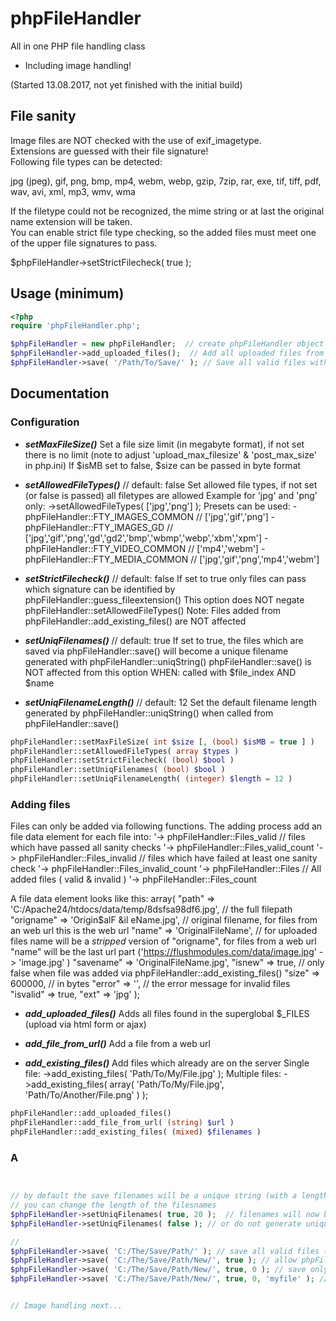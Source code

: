 # phpFileHandler

All in one PHP file handling class  
- Including image handling!

(Started 13.08.2017, not yet finished with the initial build)

## File sanity

Image files are NOT checked with the use of exif_imagetype.  
Extensions are guessed with their file signature!  
Following file types can be detected:

jpg (jpeg), gif, png, bmp,
mp4, webm, webp, gzip, 7zip,
rar, exe, tif, tiff, pdf, wav,
avi, xml, mp3, wmv, wma

If the filetype could not be recognized, the mime string or at last the original name extension will be taken.  
You can enable strict file type checking, so the added files must meet one of the upper file signatures to pass.

$phpFileHandler->setStrictFilecheck( true );

## Usage (minimum)

```php
<?php
require 'phpFileHandler.php';

$phpFileHandler = new phpFileHandler;  // create phpFileHandler object
$phpFileHandler->add_uploaded_files();  // Add all uploaded files from the $_FILES superglobal 
$phpFileHandler->save( '/Path/To/Save/' ); // Save all valid files with a new unique name (12 characters long) to the given location 

```

## Documentation

### Configuration

- **_setMaxFileSize()_**
	Set a file size limit (in megabyte format), if not set there is no limit (note to adjust 'upload_max_filesize' & 'post_max_size' in php.ini)
	If $isMB set to false, $size can be passed in byte format
	
- **_setAllowedFileTypes()_**	// default: false
	Set allowed file types, if not set (or false is passed) all filetypes are allowed
	Example for 'jpg' and 'png' only: ->setAllowedFileTypes( ['jpg','png'] );
	Presets can be used:	- phpFileHandler::FTY_IMAGES_COMMON // ['jpg','gif','png']
												- phpFileHandler::FTY_IMAGES_GD // ['jpg','gif','png','gd','gd2','bmp','wbmp','webp','xbm','xpm']
												- phpFileHandler::FTY_VIDEO_COMMON // ['mp4','webm']
												- phpFileHandler::FTY_MEDIA_COMMON // ['jpg','gif','png','mp4','webm']
	
- **_setStrictFilecheck()_**	// default: false
	If set to true only files can pass which signature can be identified by phpFileHandler::guess_fileextension()
	This option does NOT negate phpFileHandler::setAllowedFileTypes()
	Note: Files added from phpFileHandler::add_existing_files() are NOT affected
	
- **_setUniqFilenames()_**	// default: true
	If set to true, the files which are saved via phpFileHandler::save() will become a unique filename
	generated with phpFileHandler::uniqString()
	phpFileHandler::save() is NOT affected from this option WHEN:
	called with $file_index AND $name

- **_setUniqFilenameLength()_** // default: 12
	Set the default filename length generated by phpFileHandler::uniqString() when called from phpFileHandler::save()

```php
phpFileHandler::setMaxFileSize( int $size [, (bool) $isMB = true ] )
phpFileHandler::setAllowedFileTypes( array $types )
phpFileHandler::setStrictFilecheck( (bool) $bool )
phpFileHandler::setUniqFilenames( (bool) $bool )
phpFileHandler::setUniqFilenameLength( (integer) $length = 12 )
```

### Adding files

Files can only be added via following functions.
The adding process add an file data element for each file into:
	'->	phpFileHandler::Files_valid		// files which have passed all sanity checks
		'-> phpFileHandler::Files_valid_count
	'-> phpFileHandler::Files_invalid	// files which have failed at least one sanity check
		'-> phpFileHandler::Files_invalid_count
	'-> phpFileHandler::Files					// All added files ( valid & invalid )
		'-> phpFileHandler::Files_count

A file data element looks like this:
array(
	"path" => 'C:/Apache24/htdocs/data/temp/8dsfsa98df6.jpg', // the full filepath
  "origname" => 'Origin$alF &il eName.jpg', // original filename, for files from an web url this is the web url
  "name" => 'OriginalFileName',	// for uploaded files name will be a *_stripped_* version of "origname", for files from a web url "name" will be the last url part ('https://flushmodules.com/data/image.jpg' -> 'image.jpg' )
  "savename" => 'OriginalFileName.jpg',
  "isnew" => true, // only false when file was added via phpFileHandler::add_existing_files()
  "size" => 600000, // in bytes
  "error" => '', // the error message for invalid files
  "isvalid" => true,
  "ext" => 'jpg'
);

- **_add_uploaded_files()_**
	Adds all files found in the superglobal $_FILES (upload via html form or ajax)
	
- **_add_file_from_url()_**
	Add a file from a web url

- **_add_existing_files()_**
	Add files which already are on the server
	Single file:		->add_existing_files( 'Path/To/My/File.jpg' );
	Multiple files:	->add_existing_files( array( 'Path/To/My/File.jpg', 'Path/To/Another/File.png' ) );

```php
phpFileHandler::add_uploaded_files()
phpFileHandler::add_file_from_url( (string) $url )
phpFileHandler::add_existing_files( (mixed) $filenames )
```

### A

```php


// by default the save filenames will be a unique string (with a length of 12 characters)
// you can change the length of the filesnames
$phpFileHandler->setUniqFilenames( true, 20 );  // filenames will now be 20 characters long
$phpFileHandler->setUniqFilenames( false ); // or do not generate unique filenames, now the filenames will keep their original names

// 
$phpFileHandler->save( 'C:/The/Save/Path/' ); // save all valid files (phpFileHandler->Files_valid) to the given location
$phpFileHandler->save( 'C:/The/Save/Path/New/', true ); // allow phpFileHandler to create non existing paths (recursive)
$phpFileHandler->save( 'C:/The/Save/Path/New/', true, 0 ); // save only the file on index '0' to from phpFileHandler->Files_valid
$phpFileHandler->save( 'C:/The/Save/Path/New/', true, 0, 'myfile' ); // " and name it "myfile"


// Image handling next...

```
